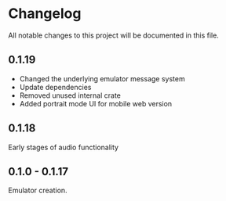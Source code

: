 # Changelog

All notable changes to this project will be documented in this file.

## 0.1.19

- Changed the underlying emulator message system
- Update dependencies
- Removed unused internal crate
- Added portrait mode UI for mobile web version

## 0.1.18

Early stages of audio functionality

## 0.1.0 - 0.1.17

Emulator creation.
